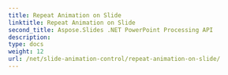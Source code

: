 ```yaml
---
title: Repeat Animation on Slide
linktitle: Repeat Animation on Slide
second_title: Aspose.Slides .NET PowerPoint Processing API
description: 
type: docs
weight: 12
url: /net/slide-animation-control/repeat-animation-on-slide/
---
```

